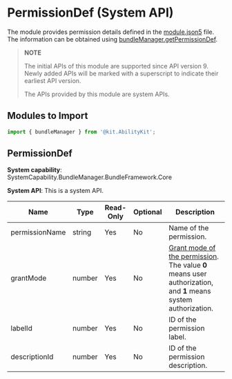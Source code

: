# PermissionDef (System API)

The module provides permission details defined in the [module.json5](../../quick-start/module-configuration-file.md) file. The information can be obtained using [bundleManager.getPermissionDef](js-apis-bundleManager-sys.md#bundlemanagergetpermissiondef).

> **NOTE**
>
> The initial APIs of this module are supported since API version 9. Newly added APIs will be marked with a superscript to indicate their earliest API version.
>
> The APIs provided by this module are system APIs.

## Modules to Import

```ts
import { bundleManager } from '@kit.AbilityKit';
```

## PermissionDef

**System capability**: SystemCapability.BundleManager.BundleFramework.Core
 
**System API**: This is a system API.

| Name          | Type  | Read-Only| Optional| Description          |
| -------------- | ------ | ---- | ---- | -------------- |
| permissionName | string | Yes  | No  | Name of the permission.  |
| grantMode      | number | Yes  | No  | [Grant mode of the permission](../../security/AccessToken/app-permission-mgmt-overview.md#authorization-mode). The value **0** means user authorization, and **1** means system authorization.|
| labelId        | number | Yes  | No  | ID of the permission label.  |
| descriptionId  | number | Yes  | No  | ID of the permission description.  |
